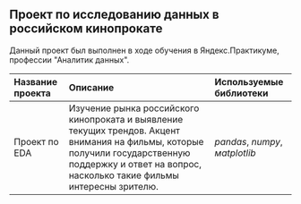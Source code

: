 ## Проект по исследованию данных в российском кинопрокате

Данный проект был выполнен в ходе обучения в Яндекс.Практикуме, профессии "Аналитик данных".

| Название проекта | Описание | Используемые библиотеки | 
| :---------------------- | :---------------------- | :---------------------- |
| Проект по EDA | Изучение рынка российского кинопроката и выявление текущих трендов. Акцент внимания на фильмы, которые получили государственную поддержку и ответ на вопрос, насколько такие фильмы интересны зрителю.| *pandas*, *numpy*, *мatplotlib*|
